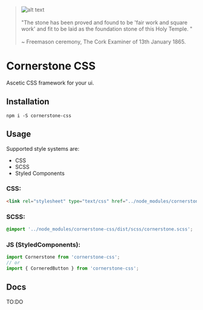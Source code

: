 <br/>

> ![alt text](http://cornerstone.sebdybowski.com/cornerstone_256_y.png "cornerstone logo") <br/><br/>
> "The stone has been proved and found to be 'fair work and square work' and fit to be laid as the foundation stone of this Holy Temple. "
> <br/><br/> ~ Freemason ceremony, The Cork Examiner of 13th January 1865.

# Cornerstone CSS
Ascetic CSS framework for your ui.

## Installation
```shell script
npm i -S cornerstone-css
```

## Usage
Supported style systems are:
* CSS
* SCSS
* Styled Components

### CSS:
```html
<link rel="stylesheet" type="text/css" href="../node_modules/cornerstone-css/dist/css/cornerstone.min.css">
```

### SCSS:
```css
@import '../node_modules/cornerstone-css/dist/scss/cornerstone.scss';
```

### JS (StyledComponents):
```javascript
import Cornerstone from 'cornerstone-css';
// or
import { CorneredButton } from 'cornerstone-css';
```

## Docs
TO:DO
